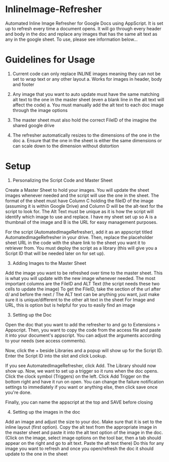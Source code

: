 # InlineImage-Refresher
Automated Inline Image Refresher for Google Docs using AppScript. It is set up to refresh every time a document opens.
It will go through every header and body in the doc and replace any images that has the same alt text as any in the google sheet.
To use, please see information below...

# Guidelines for Usage
1.	Current code can only replace INLINE images meaning they can not be set to wrap text or any other layout
    a.	Works for images in header, body and footer

2.	Any image that you want to auto update must have the same matching alt text to the one in the master sheet (even a blank line in the alt text will affect the code)
    a.	You must manually add the alt text to each doc image through the image options

3.	The master sheet must also hold the correct FileID of the imagine the shared google drive
4.	The refresher automatically resizes to the dimensions of the one in the doc 
    a.	Ensure that the one in the sheet is either the same dimensions or can scale down to the dimension without distortion

# Setup

1. Personalizing the Script Code and Master Sheet

Create a Master Sheet to hold your images. You will update the sheet images whenever needed and the script will use the one in the sheet.
The format of the sheet must have Column C holding the fileID of the image (assuming it is within Google Drive) and Column D will be the alt-text for the script to look for. The Alt Text must be unique as it is how the script will identify which image to use and replace. I have my sheet set up so A is a thumbnail of the image and B is the URL for easy management purposes.

For the script (AutomatedImageRefresher), add it as an appscript titled AutomatedImageRefresher in your drive. Then, replace the placeholder sheet URL in the code with the share link to the sheet you want it to retriever from. You must deploy the script as a library (this will give you a Script ID that will be needed later on for set up).

3. Adding Images to the Master Sheet

Add the image you want to be refreshed over time to the master sheet. This is what you will update with the new image whenever needed.
The most important columns are the FileID and ALT Text (the script needs these two cells to update the image)
To get the FileID, take the section of the url after d/ and before the next /
The ALT text can be anything you want, just make sure it is unique/different to the other alt text in the sheet
For Image and URL, this is option but is helpful for you to easily find an image  

3. Setting up the Doc

Open the doc that you want to add the refresher to and go to Extensions > Appscript.
Then, you want to copy the code from the access file and paste it into your document's appscript.
You can adjust the arguments according to your needs (see access comments).

Now, click the + beside Libraries and a popup will show up for the Script ID.
Enter the Script ID into the slot and click Lookup. 

If you see AutomatedImageRefresher, click Add. The Library should now show up.
Now, we want to set up a trigger so it runs when the doc opens. Click the clock symbol (Triggers) on the left.
Click Add Trigger on the bottom right and have it run on open. You can change the failure notification settings to immediately if you want or anything else, then click save once you're done.
 
Finally, you can name the appscript at the top and SAVE before closing


4.	Setting up the images in the doc

Add an image and adjust the size to your doc. Make sure that it is set to the inline layout (first option).
Copy the alt text from the appropriate image in the master sheet and paste it into the alt text option of the image in the doc. (Click on the image, select image options on the tool bar, then a tab should appear on the right and go to alt text. Paste the alt text there)
Do this for any image you want to refresh and once you open/refresh the doc it should update to the one in the sheet

